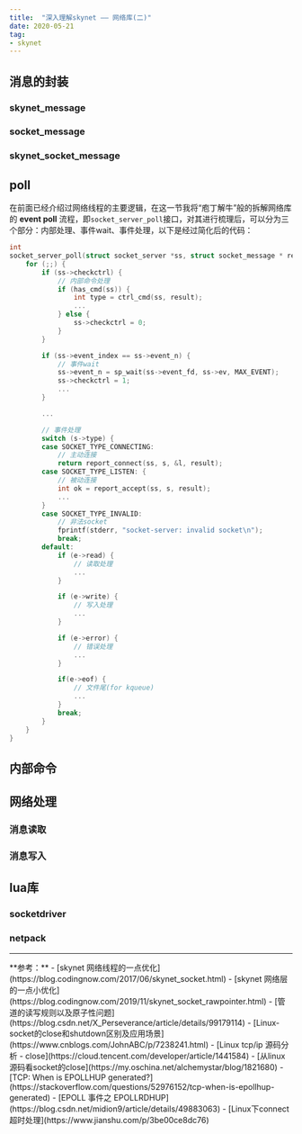 ```yaml
---
title:  "深入理解skynet —— 网络库(二)"
date: 2020-05-21
tag:
- skynet
---
```


## 消息的封装
### skynet_message
### socket_message
### skynet_socket_message

## poll
在前面已经介绍过网络线程的主要逻辑，在这一节我将“庖丁解牛”般的拆解网络库的 **event poll** 流程，即`socket_server_poll`接口，对其进行梳理后，可以分为三个部分：内部处理、事件wait、事件处理，以下是经过简化后的代码：
```c
int 
socket_server_poll(struct socket_server *ss, struct socket_message * result, int * more) {
	for (;;) {
		if (ss->checkctrl) {
			// 内部命令处理
			if (has_cmd(ss)) {
				int type = ctrl_cmd(ss, result);
				...
			} else {
				ss->checkctrl = 0;
			}
		}

		if (ss->event_index == ss->event_n) {
			// 事件wait
			ss->event_n = sp_wait(ss->event_fd, ss->ev, MAX_EVENT);
			ss->checkctrl = 1;
			...
		}

		...

		// 事件处理
		switch (s->type) {
		case SOCKET_TYPE_CONNECTING:
			// 主动连接
			return report_connect(ss, s, &l, result);
		case SOCKET_TYPE_LISTEN: {
			// 被动连接
			int ok = report_accept(ss, s, result);
			...
		}
		case SOCKET_TYPE_INVALID:
			// 非法socket
			fprintf(stderr, "socket-server: invalid socket\n");
			break;
		default:
			if (e->read) {
				// 读取处理
				...
			}

			if (e->write) {
				// 写入处理
				...
			}

			if (e->error) {
				// 错误处理
				...
			}

			if(e->eof) {
				// 文件尾(for kqueue)
				...
			}
			break;
		}
	}
}
```

## 内部命令

## 网络处理
### 消息读取
### 消息写入

## lua库
### socketdriver
### netpack

<hr>
**参考：**
- [skynet 网络线程的一点优化](https://blog.codingnow.com/2017/06/skynet_socket.html)
- [skynet 网络层的一点小优化](https://blog.codingnow.com/2019/11/skynet_socket_rawpointer.html)
- [管道的读写规则以及原子性问题](https://blog.csdn.net/X_Perseverance/article/details/99179114)
- [Linux-socket的close和shutdown区别及应用场景](https://www.cnblogs.com/JohnABC/p/7238241.html)
- [Linux tcp/ip 源码分析 - close](https://cloud.tencent.com/developer/article/1441584)
- [从linux源码看socket的close](https://my.oschina.net/alchemystar/blog/1821680)
- [TCP: When is EPOLLHUP generated?](https://stackoverflow.com/questions/52976152/tcp-when-is-epollhup-generated)
- [EPOLL 事件之 EPOLLRDHUP](https://blog.csdn.net/midion9/article/details/49883063)
- [Linux下connect超时处理](https://www.jianshu.com/p/3be00ce8dc76)